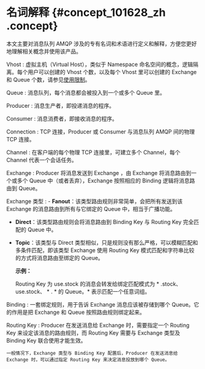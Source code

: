 # 名词解释 {#concept_101628_zh .concept}

本文主要对消息队列 AMQP 涉及的专有名词和术语进行定义和解释，方便您更好地理解相关概念并使用该产品。

 Vhost
 :   虚拟主机（Virtual Host），类似于 Namespace 命名空间的概念，逻辑隔离。每个用户可以创建的 Vhost 个数，以及每个 Vhost 里可以创建的 Exchange 和 Queue 个数，请参见[使用限制](https://help.aliyun.com/document_detail/101627.html)。

  Queue
 :   消息队列，每个消息都会被投入到一个或多个 Queue 里。

  Producer
 :   消息生产者，即投递消息的程序。

  Consumer
 :   消息消费者，即接收消息的程序。

  Connection
 :   TCP 连接，Producer 或 Consumer 与消息队列 AMQP 间的物理 TCP 连接。

  Channel
 :   在客户端的每个物理 TCP 连接里，可建立多个 Channel，每个 Channel 代表一个会话任务。

  Exchange
 :   Producer 将消息发送到 Exchange ，由 Exchange 将消息路由到一个或多个 Queue 中（或者丢弃），Exchange 按照相应的 Binding 逻辑将消息路由到 Queue。

  Exchange 类型
 :   -   **Fanout**：该类型路由规则非常简单，会把所有发送到该 Exchange 的消息路由到所有与它绑定的 Queue 中，相当于广播功能。
-   **Direct**：该类型路由规则会将消息路由到 Binding Key 与 Routing Key 完全匹配的 Queue 中。
-   **Topic**：该类型与 Direct 类型相似，只是规则没有那么严格，可以模糊匹配和多条件匹配，即该类型 Exchange 使用 Routing Key 模式匹配和字符串比较的方式将消息路由至绑定的 Queue。

    **示例：**

    Routing Key 为 use.stock 的消息会转发给绑定匹配模式为 \* .stock、use.stock、 \* . \* 的 Queue。\* 表示匹配一个任意词组。

  Binding
 :   一套绑定规则，用于告诉 Exchange 消息应该被存储到哪个 Queue。它的作用是把 Exchange 和 Queue 按照路由规则绑定起来。

  Routing Key
 :   Producer 在发送消息给 Exchange 时，需要指定一个 Routing Key 来设定该消息的路由规则，而 Routing Key 需要与 Exchange 类型及 Binding Key 联合使用才能生效。

    一般情况下，Exchange 类型与 Binding Key 配置后，Producer 在发送消息给 Exchange 时，可以通过指定 Routing Key 来决定消息投放到哪个 Queue。

 
